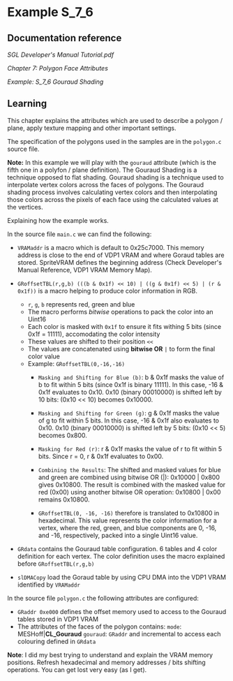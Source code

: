 # Example S_7_6
 
## Documentation reference

_SGL Developer's Manual Tutorial.pdf_

_Chapter 7: Polygon Face Attributes_

_Example: S_7_6 Gouraud Shading_

## Learning  

This chapter explains the attributes which are used to describe a polygon / plane, apply texture mapping and other important settings.

The specification of the polygons used in the samples are in the `polygon.c` source file.

**Note:** In this example we will play with the `gouraud` attribute (which is the fifth one in a polyfon / plane definition).
The Gouraud Shading is a technique opposed to flat shading. Gouraud shading is a technique used to interpolate vertex colors across the faces of polygons. The Gouraud shading process involves calculating vertex colors and then interpolating those colors across the pixels of each face using the calculated values at the vertices.

Explaining how the example works.

In the source file `main.c` we can find the following:

- `VRAMaddr` is a macro which is default to 0x25c7000. This memory address is close to the end of VDP1 VRAM and where Goraud tables are stored. SpriteVRAM defines the beginning address (Check Developer's Manual Reference, VDP1 VRAM Memory Map).

- `GRoffsetTBL(r,g,b) (((b & 0x1f) << 10) | ((g & 0x1f) << 5) | (r & 0x1f))` is a macro helping to produce color information in RGB.
    - `r`, `g`, `b` represents red, green and blue
    - The macro performs *bitwise* operations to pack the color into an Uint16
    - Each color is masked with `0x1f` to ensure it fits withing 5 bits (since 0x1f = 11111), accomodating the color intensity
    - These values are shifted to their position `<<`
    - The values are concatenated using **bitwise OR** `|` to form the final color value 
    - Example: `GRoffsetTBL(0,-16,-16)`
        - `Masking and Shifting for Blue (b)`: b & 0x1f masks the value of b to fit within 5 bits (since 0x1f is binary 11111). In this case, -16 & 0x1f evaluates to 0x10.
        0x10 (binary 00010000) is shifted left by 10 bits: (0x10 << 10) becomes 0x10000.

        - `Masking and Shifting for Green (g)`: g & 0x1f masks the value of g to fit within 5 bits. In this case, -16 & 0x1f also evaluates to 0x10. 0x10 (binary 00010000) is shifted left by 5 bits: (0x10 << 5) becomes 0x800.

        - `Masking for Red (r)`: r & 0x1f masks the value of r to fit within 5 bits. Since r = 0, r & 0x1f evaluates to 0x00.

        - `Combining the Results`: The shifted and masked values for blue and green are combined using bitwise OR (|): 0x10000 | 0x800 gives 0x10800. The result is combined with the masked value for red (0x00) using another bitwise OR operation: 0x10800 | 0x00 remains 0x10800.
        
        - `GRoffsetTBL(0, -16, -16)` therefore is translated to 0x10800 in hexadecimal. This value represents the color information for a vertex, where the red, green, and blue components are 0, -16, and -16, respectively, packed into a single Uint16 value.

- `GRdata` contains the Gouraud table configuration. 6 tables and 4 color definition for each vertex. The color definition uses the macro explained before `GRoffsetTBL(r,g,b)`

- `slDMACopy` load the Goraud table by using CPU DMA into the VDP1 VRAM identified by `VRAMaddr`

In the source file `polygon.c` the following attributes are configured:

- `GRaddr 0xe000` defines the offset memory used to access to the Gouraud tables stored in VDP1 VRAM
- The attributes of the faces of the polygon contains:
    `mode`: MESHoff|**CL_Gouraud**
    `gouraud`: `GRaddr` and incremental to access each colouring defined in `GRdata`

**Note**: I did my best trying to understand and explain the VRAM memory positions. Refresh hexadecimal and memory addresses / bits shifting operations. You can get lost very easy (as I get).

